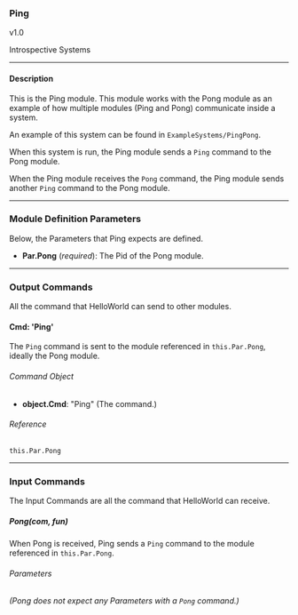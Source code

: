 ### Ping

v1.0

Introspective Systems

---
#### Description

This is the Ping module. This module works with the Pong module as an
example of how multiple modules (Ping and Pong) communicate inside a
system.

An example of this system can be found in `ExampleSystems/PingPong`.

When this system is run, the Ping module sends a `Ping` command to the
Pong module.

When the Ping module receives the `Pong` command, the Ping module sends
another `Ping` command to the Pong module.

---

### Module Definition Parameters

Below, the Parameters that Ping expects are defined.

- **Par.Pong** (*required*): The Pid of the Pong module.

---

### Output Commands

All the command that HelloWorld can send to other modules.

#### Cmd: 'Ping'
The `Ping` command is sent to the module referenced in `this.Par.Pong`,
ideally the Pong module.

###### Command Object
- **object.Cmd**: "Ping" (The command.)

###### Reference
`this.Par.Pong`

---

### Input Commands
The Input Commands are all the command that HelloWorld can
receive.

##### Pong(com, fun)
When Pong is received, Ping sends a `Ping` command to the module
referenced in `this.Par.Pong`.

###### Parameters
*(Pong does not expect any Parameters with a `Pong` command.)*
